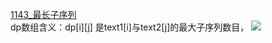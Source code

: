 [1143_最长子序列](https://github.com/shiquan-wang/LeetCode/blob/master/String/cpp/1143_longest_common_subsequence.cpp)  
dp数组含义：dp\[i\]\[j\] 是text1\[i\]与text2\[j\]的最大子序列数目，
![](https://github.com/shiquan-wang/pictures/blob/master/leetcode/long_common_subsequence.png)